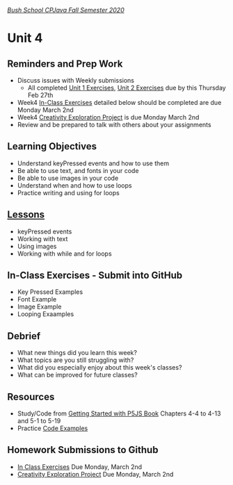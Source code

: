 [_Bush School CPJava Fall Semester 2020_](https://chandrunarayan.github.io/cpjava/)

# Unit 4

## Reminders and Prep Work
* Discuss issues with Weekly submissions
  * All completed [Unit 1 Exercises](../unit1/readme.md), [Unit 2 Exercises](../unit2/readme.md) due by this Thursday Feb 27th
* Week4 [In-Class Exercises](code/readme.md) detailed below should be completed are due Monday March 2nd
* Week4 [Creativity Exploration Project](homework/creativity-exploration.md) is due Monday March 2nd
* Review and be prepared to talk with others about your assignments 

## Learning Objectives
* Understand keyPressed events and how to use them
* Be able to use text, and fonts in your code
* Be able to use images in your code
* Understand when and how to use loops
* Practice writing and using for loops

## [Lessons](plan.md)
* keyPressed events
* Working with text
* Using images
* Working with while and for loops

## In-Class Exercises - Submit into GitHub
* Key Pressed Examples
* Font Example
* Image Example
* Looping Exaamples

## Debrief
* What new things did you learn this week?
* What topics are you still struggling with?
* What did you especially enjoy about this week's classes?
* What can be improved for future classes?

## Resources
* Study/Code from [Getting Started with P5JS Book](https://drive.google.com/drive/u/2/folders/15GK0VESxqTvYGst9EtvILshb0MGlO4c5) Chapters 4-4 to 4-13 and 5-1 to 5-19
* Practice [Code Examples](code)

## Homework Submissions to Github
* [In Class Exercises](code/readme.md) Due Monday, March 2nd
* [Creativity Exploration Project](homework/creativity-exploration.md) Due Monday, March 2nd